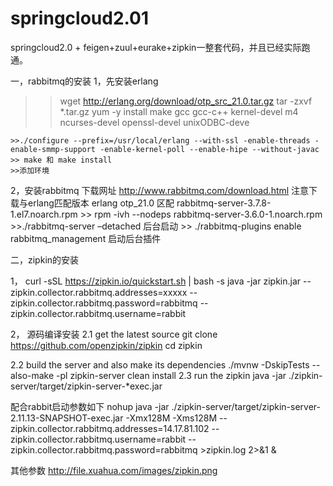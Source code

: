 # springcloud2.01
springcloud2.0 + feigen+zuul+eurake+zipkin一整套代码，并且已经实际跑通。


一，rabbitmq的安装
  1，先安装erlang
   >> wget http://erlang.org/download/otp_src_21.0.tar.gz
   >>  tar  -zxvf  *.tar.gz
   >>  yum -y install make gcc gcc-c++ kernel-devel m4 ncurses-devel openssl-devel unixODBC-deve
  
    >>./configure --prefix=/usr/local/erlang --with-ssl -enable-threads -enable-smmp-support -enable-kernel-poll --enable-hipe --without-javac
    >> make 和 make install
    >>添加环境 
    
   2，安装rabbitmq 
     下载网址  http://www.rabbitmq.com/download.html
     注意下载与erlang匹配版本  erlang otp_21.0 区配 rabbitmq-server-3.7.8-1.el7.noarch.rpm
     >> rpm -ivh --nodeps rabbitmq-server-3.6.0-1.noarch.rpm
     >>./rabbitmq-server –detached 后台启动
     >> ./rabbitmq-plugins enable rabbitmq_management 启动后台插件
     
     


二，zipkin的安装

1，
   curl -sSL https://zipkin.io/quickstart.sh | bash -s
   java -jar zipkin.jar --zipkin.collector.rabbitmq.addresses=xxxxx --zipkin.collector.rabbitmq.password=rabbitmq --zipkin.collector.rabbitmq.username=rabbit
   
2， 源码编译安装
  2.1 get the latest source
      git clone https://github.com/openzipkin/zipkin
      cd zipkin
  
  2.2  build the server and also make its dependencies
     ./mvnw -DskipTests --also-make -pl zipkin-server clean install
  2.3 run the zipkin
     java -jar ./zipkin-server/target/zipkin-server-*exec.jar 
  
  配合rabbit启动参数如下
nohup java -jar ./zipkin-server/target/zipkin-server-2.11.13-SNAPSHOT-exec.jar -Xmx128M -Xms128M  --zipkin.collector.rabbitmq.addresses=14.17.81.102 --zipkin.collector.rabbitmq.username=rabbit --zipkin.collector.rabbitmq.password=rabbitmq  >zipkin.log 2>&1 &

其他参数
 http://file.xuahua.com/images/zipkin.png
  



